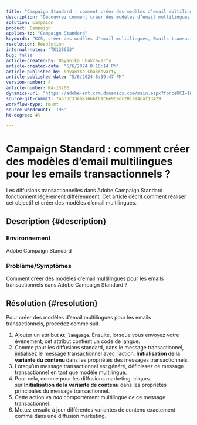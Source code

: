 ```yaml
---
title: "Campaign Standard : comment créer des modèles d’email multilingues pour les emails transactionnels ?"
description: "Découvrez comment créer des modèles d’email multilingues pour les emails transactionnels dans Adobe Campaign Standard."
solution: Campaign
product: Campaign
applies-to: "Campaign Standard"
keywords: "KCS, créer des modèles d'email multilingues, Emails transactionnels, ACS, Campaign standard"
resolution: Resolution
internal-notes: "TK128653"
bug: false
article-created-by: Nayanika Chakravarty
article-created-date: "5/6/2024 8:18:14 PM"
article-published-by: Nayanika Chakravarty
article-published-date: "5/6/2024 8:39:47 PM"
version-number: 4
article-number: KA-15206
dynamics-url: "https://adobe-ent.crm.dynamics.com/main.aspx?forceUCI=1&pagetype=entityrecord&etn=knowledgearticle&id=0eca0ebf-e50b-ef11-9f8a-6045bd0065b6"
source-git-commit: 74633c33eb8166bf61c6e969dc201a94caf13429
workflow-type: tm+mt
source-wordcount: '195'
ht-degree: 4%

---
```


# Campaign Standard : comment créer des modèles d’email multilingues pour les emails transactionnels ?


Les diffusions transactionnelles dans Adobe Campaign Standard fonctionnent légèrement différemment. Cet article décrit comment réaliser cet objectif et créer des modèles d’email multilingues.

## Description {#description}


### <b>Environnement</b>

Adobe Campaign Standard

### <b>Problème/Symptômes</b>

Comment créer des modèles d&#39;email multilingues pour les emails transactionnels dans Adobe Campaign Standard ?


## Résolution {#resolution}




Pour créer des modèles d’email multilingues pour les emails transactionnels, procédez comme suit.



1. Ajouter un attribut <b>`AC_language`. </b>Ensuite, lorsque vous envoyez votre événement, cet attribut contient un code de langue.
2. Comme pour les diffusions standard, dans le message transactionnel, initialisez le message transactionnel avec l’action. <b>Initialisation de la variante du contenu </b>dans les propriétés des messages transactionnels.
3. Lorsqu’un message transactionnel est généré, définissez ce message transactionnel en tant que modèle multilingue.
4. Pour cela, comme pour les diffusions marketing, cliquez sur <b>Initialisation de la variante de contenu</b> dans les propriétés principales du message transactionnel.
5. Cette action va *add* comportement multilingue de ce message transactionnel.
6. Mettez ensuite à jour différentes variantes de contenu exactement comme dans une diffusion marketing.

